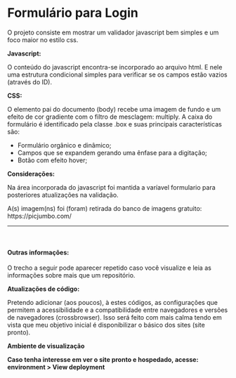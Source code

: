 <h1>Formulário para Login</h1>

O projeto consiste em mostrar um validador javascript bem simples e um foco maior no estilo css.

<strong>Javascript: </strong><p>O conteúdo do javascript encontra-se incorporado ao arquivo html. E nele uma estrutura condicional simples para verificar se os campos estão vazios (através do ID).</p>

<strong>CSS: </strong><p>O elemento pai do documento (body) recebe uma imagem de fundo e um efeito de cor gradiente com o filtro de mesclagem: multiply. A caixa do formulário é identificado pela classe .box e suas principais características são:</p>
<ul>
  <li>Formulário orgânico e dinâmico;</li>
  <li>Campos que se expandem gerando uma ênfase para a digitação;</li>
  <li>Botão com efeito hover;</li>
</ul>
<strong>Considerações: </strong>
<p>Na área incorporada do javascript foi mantida a varíavel formulario para posteriores atualizações na validação.</p>
<p>A(s) imagem(ns) foi (foram) retirada do banco de imagens gratuito: https://picjumbo.com/</p>
<hr><br>
<h4>Outras informações:</h4>
<p>O trecho a seguir pode aparecer repetido caso você visualize e leia as informações sobre mais que um repositório.</p>
<strong>Atualizações de código:</strong>
<p>Pretendo adicionar (aos poucos), à estes códigos, as configurações que permitem a acessibilidade e a compatibilidade entre navegadores e versões de navegadores (crossbrowser). Isso será feito com mais calma tendo em vista que meu objetivo inicial é disponibilizar o básico dos sites (site pronto). </p>
<strong>Ambiente de visualização<strong>
<p>Caso tenha interesse em ver o site pronto e hospedado, acesse: environment > View deployment</p>
